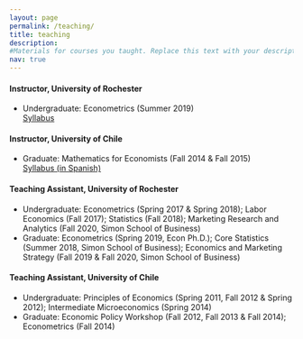 ```yaml
---
layout: page
permalink: /teaching/
title: teaching
description: 
#Materials for courses you taught. Replace this text with your description.
nav: true
---
```




#### Instructor, University of Rochester
<ul>
<li> Undergraduate: Econometrics (Summer 2019) </li> <a href="{{ site.baseurl }}/assets/pdf/Eco231_syllabus.pdf" target="_blank">Syllabus</a>
</ul>


#### Instructor, University of Chile  
<ul>
<li> Graduate: Mathematics for Economists (Fall 2014 & Fall 2015) </li> <a href="{{ site.baseurl }}/assets/pdf/syllabus-in700.pdf" target="_blank">Syllabus (in Spanish)</a>

</ul>


#### Teaching Assistant, University of Rochester
<ul>
<li> Undergraduate: Econometrics (Spring 2017 & Spring 2018); Labor Economics (Fall 2017); Statistics (Fall 2018); Marketing Research and Analytics (Fall 2020, Simon School of Business) </li> 

<li> Graduate: Econometrics (Spring 2019, Econ Ph.D.); Core Statistics (Summer 2018, Simon School of Business); Economics and Marketing Strategy (Fall 2019 & Fall 2020, Simon School of Business) </li> 
</ul>


#### Teaching Assistant, University of Chile
<ul>
<li> Undergraduate: Principles of Economics (Spring 2011, Fall 2012 & Spring 2012); Intermediate Microeconomics (Spring 2014) </li> 

<li> Graduate: Economic Policy Workshop (Fall 2012, Fall 2013 & Fall 2014); Econometrics (Fall 2014)	</li> 
</ul>
